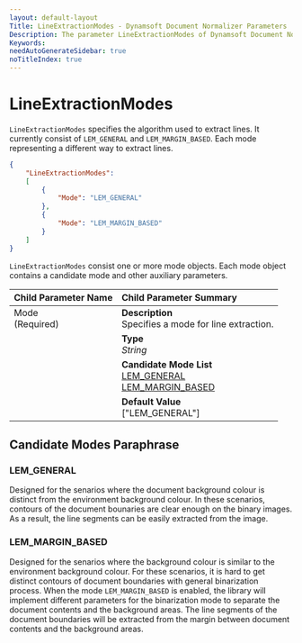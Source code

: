 ```yaml
---
layout: default-layout
Title: LineExtractionModes - Dynamsoft Document Normalizer Parameters
Description: The parameter LineExtractionModes of Dynamsoft Document Normalizer is XXX.
Keywords:
needAutoGenerateSidebar: true
noTitleIndex: true
---
```


# LineExtractionModes

`LineExtractionModes` specifies the algorithm used to extract lines. It currently consist of `LEM_GENERAL` and `LEM_MARGIN_BASED`. Each mode representing a different way to extract lines.

```json
{
    "LineExtractionModes":
    [
        {
            "Mode": "LEM_GENERAL"
        },
        {
            "Mode": "LEM_MARGIN_BASED" 
        }
    ]
}
```

`LineExtractionModes` consist one or more mode objects. Each mode object contains a candidate mode and other auxiliary parameters.

<table style = "text-align:left">
    <thead>
        <tr>
            <th nowrap="nowrap">Child Parameter Name</th>
            <th nowrap="nowrap">Child Parameter Summary</th>
        </tr>
    </thead>
    <tr>
        <td rowspan = "4" style="vertical-align:text-top">Mode<br>(Required)</td>
        <td><b>Description</b><br>Specifies a mode for line extraction.
        </td>
    </tr>
    <tr>
        <td><b>Type</b><br><i>String</i>
        </td>
    </tr>
    <tr>
        <td><b>Candidate Mode List</b><br><a href = "#lemgeneral">LEM_GENERAL</a>
            <br><a href = "#lemmarginbased">LEM_MARGIN_BASED</a>
        </td>
    </tr>
    <tr>
        <td><b>Default Value</b><br>["LEM_GENERAL"]
        </td>
    </tr>
</table>

## Candidate Modes Paraphrase

### LEM_GENERAL

Designed for the senarios where the document background colour is distinct from the environment background colour. In these scenarios, contours of the document bounaries are clear enough on the binary images. As a result, the line segments can be easily extracted from the image.

### LEM_MARGIN_BASED

Designed for the senarios where the background colour is similar to the environment background colour. For these scenarios, it is hard to get distinct contours of document boundaries with general binarization process. When the mode `LEM_MARGIN_BASED` is enabled, the library will implement different parameters for the binarization mode to separate the document contents and the background areas. The line segments of the document boundaries will be extracted from the margin between document contents and the background areas.
